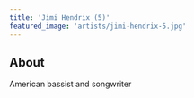 ```yaml
---
title: 'Jimi Hendrix (5)'
featured_image: 'artists/jimi-hendrix-5.jpg'
---
```


## About

American bassist and songwriter
